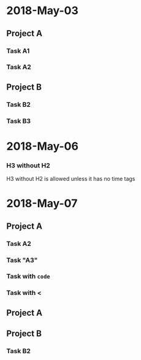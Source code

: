 # 2018-May-03

Project A
---------

### Task A1

### Task A2

## Project B

### Task B2

### Task B3

# 2018-May-06

### H3 without H2

H3 without H2 is allowed unless it has no time tags

# 2018-May-07

## Project A

### Task A2

<task-start t="20180506 12:25:50 -0700"/>
<task-start t="20180506 12:20:54 -0700"/>
<task-stop t="20180506 12:25:50 -0700"/>
<task-stop t="20180506 12:41:18 -0700"/>

### Task "A3"

<task-start t="20180506 09:00:02 -0700"/>
<task-stop t="20180506 11:05:00 -0700"/>

### Task with `code`

<task-start t="20180506 14:06:38 -0700"/>
<task-stop t="20180506 14:08:02 -0700"/>

### Task with <

<task-start t="20180506 14:08:02 -0700"/>
<task-stop t="20180506 14:08:04 -0700"/>

## Project A

## Project B

### Task B2

<task-start t="20180506 13:41:02 -0700"/>
<task-stop t="20180506 14:05:18 -0700"/>
